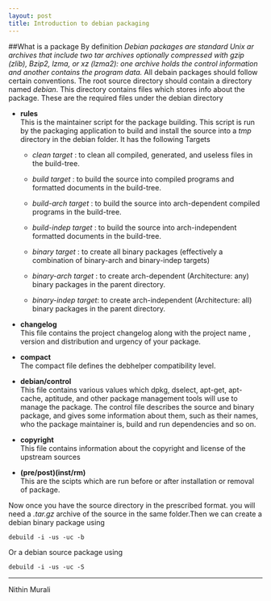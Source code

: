 ```yaml
---
layout: post
title: Introduction to debian packaging
---
```


##What is a package
By definition *Debian packages are standard Unix ar archives that include two tar archives optionally compressed with gzip (zlib), Bzip2, lzma, or xz (lzma2): one archive holds the control information and another contains the program data.*
All debain packages should follow certain conventions. The root source directory should contain a directory named *debian*. This directory contains files which stores info about the package.
These are the required files under the debian directory

* __rules__  
This is the maintainer script for the package building. This script is run by the packaging application to build and install the source into a *tmp* directory in the debian folder. It has the following Targets

  * *clean target* : to clean all compiled, generated, and useless files in the build-tree.

  * *build target* : to build the source into compiled programs and formatted documents in the build-tree.

  * *build-arch target* : to build the source into arch-dependent compiled programs in the build-tree.

  * *build-indep target* : to build the source into arch-independent formatted documents in the build-tree.

  * *binary target* : to create all binary packages (effectively a combination of binary-arch and binary-indep targets)

  * *binary-arch target* : to create arch-dependent (Architecture: any) binary packages in the parent directory.

  * *binary-indep target*: to create arch-independent (Architecture: all) binary packages in the parent directory.
 
* __changelog__  
This file contains the project changelog along with the project name , version and distribution and urgency of your package.
 
* __compact__  
The compact file defines the debhelper compatibility level.

* __debian/control__  
This file contains various values which dpkg, dselect, apt-get, apt-cache, aptitude, and other package management tools will use to manage the package. The control file describes the source and binary package, and gives some information about them, such as their names, who the package maintainer is, build and run dependencies and so on.
 
* __copyright__  
This file contains information about the copyright and license of the upstream sources

* __(pre/post)(inst/rm)__  
This are the scipts which are run before or after installation or removal of package.

Now once you have the source directory in the prescribed format. you will need a *.tar.gz* archive of the source in the same folder.Then we can create a debian binary package using 
    
    debuild -i -us -uc -b

Or a debian source package using

    debuild -i -us -uc -S

-------
Nithin Murali

